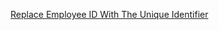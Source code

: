 [Replace Employee ID With The Unique Identifier](https://leetcode.com/problems/replace-employee-id-with-the-unique-identifier)